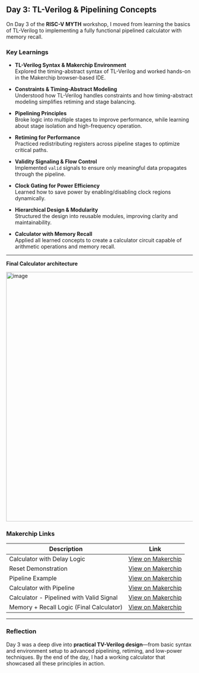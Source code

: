 ## Day 3: TL-Verilog & Pipelining Concepts

On Day 3 of the **RISC-V MYTH** workshop, I moved from learning the basics of TL-Verilog to implementing a fully functional pipelined calculator with memory recall.

### Key Learnings

- **TL-Verilog Syntax & Makerchip Environment**  
  Explored the timing-abstract syntax of TL-Verilog and worked hands-on in the Makerchip browser-based IDE.

- **Constraints & Timing-Abstract Modeling**  
  Understood how TL-Verilog handles constraints and how timing-abstract modeling simplifies retiming and stage balancing.

- **Pipelining Principles**  
  Broke logic into multiple stages to improve performance, while learning about stage isolation and high-frequency operation.

- **Retiming for Performance**  
  Practiced redistributing registers across pipeline stages to optimize critical paths.

- **Validity Signaling & Flow Control**  
  Implemented `valid` signals to ensure only meaningful data propagates through the pipeline.

- **Clock Gating for Power Efficiency**  
  Learned how to save power by enabling/disabling clock regions dynamically.

- **Hierarchical Design & Modularity**  
  Structured the design into reusable modules, improving clarity and maintainability.

- **Calculator with Memory Recall**  
  Applied all learned concepts to create a calculator circuit capable of arithmetic operations and memory recall.

---
**Final Calculator architecture**



<img width="629" height="672" alt="image" src="https://github.com/user-attachments/assets/064c89f7-effd-4f4b-abc3-d293a4222e0a" />

### Makerchip Links

| Description                              | Link 
|------------------------------------------|------------------------------------------------------------------------------
| Calculator with Delay Logic              | [View on Makerchip](https://makerchip.com/sandbox/01wfphQm/0lOhow8)
| Reset Demonstration                      | [View on Makerchip](https://makerchip.com/sandbox/01wfphQm/0mwh5ox)
| Pipeline Example                         | [View on Makerchip](https://makerchip.com/sandbox/01wfphQm/0oYhXV0)
| Calculator with Pipeline                 | [View on Makerchip](https://makerchip.com/sandbox/01wfphQm/0wjhLEw)
| Calculator - Pipelined with Valid Signal | [View on Makerchip](https://makerchip.com/sandbox/068fohVV/0DRhB7O)
| Memory + Recall Logic (Final Calculator) | [View on Makerchip](https://makerchip.com/sandbox/068fohVV/0KOhqQ9)

---

### Reflection

Day 3 was a deep dive into **practical TV-Verilog design**—from basic syntax and environment setup to advanced pipelining, retiming, and low-power techniques. By the end of the day, I had a working calculator that showcased all these principles in action.

